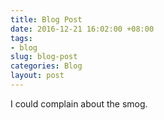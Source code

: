 ```yaml
---
title: Blog Post
date: 2016-12-21 16:02:00 +08:00
tags:
- blog
slug: blog-post
categories: Blog
layout: post
---
```


I could complain about the smog.